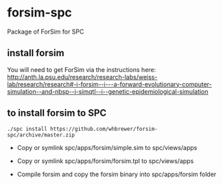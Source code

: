 # forsim-spc
Package of ForSim for SPC

## install forsim
You will need to get ForSim via the instructions here:
http://anth.la.psu.edu/research/research-labs/weiss-lab/research/research#-i-forsim--i---a-forward-evolutionary-computer-simulation--and-nbsp--i-simqtl--i--genetic-epidemiological-simulation

## to install forsim to SPC

    ./spc install https://github.com/whbrewer/forsim-spc/archive/master.zip

* Copy or symlink spc/apps/forsim/simple.sim to spc/views/apps

* Copy or symlink spc/apps/forsim/forsim.tpl to spc/views/apps

* Compile forsim and copy the forsim binary into spc/apps/forsim folder

